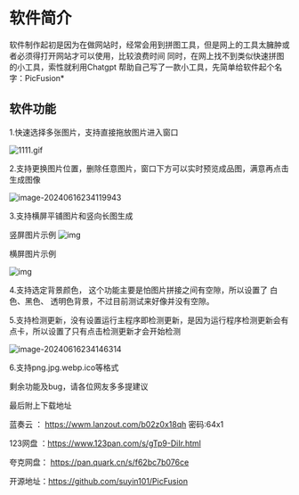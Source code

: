 #  软件简介

软件制作起初是因为在做网站时，经常会用到拼图工具，但是网上的工具太臃肿或者必须得打开网站才可以使用，比较浪费时间
同时，在网上找不到类似快速拼图的小工具，索性就利用Chatgpt 帮助自己写了一款小工具，先简单给软件起个名字：PicFusion*

## 软件功能



1.快速选择多张图片，支持直接拖放图片进入窗口

![1111.gif](https://www.freeimg.cn/i/2024/06/22/66764979d4bfa.gif)

2.支持更换图片位置，删除任意图片，窗口下方可以实时预览成品图，满意再点击生成图像

![image-20240616234119943](https://picosssuyin.oss-cn-beijing.aliyuncs.com/img-typora/image-20240616234119943.png)

3.支持横屏平铺图片和竖向长图生成

竖屏图片示例
![img](https://picosssuyin.oss-cn-beijing.aliyuncs.com/img-typora/22222.png)



横屏图片示例

![img](https://picosssuyin.oss-cn-beijing.aliyuncs.com/img-typora/444.png)



4.支持选定背景颜色， 这个功能主要是怕图片拼接之间有空隙，所以设置了 白色、黑色、 透明色背景，不过目前测试来好像并没有空隙。

5.支持检测更新，没有设置运行主程序即检测更新，是因为运行程序检测更新会有点卡，所以设置了只有点击检测更新才会开始检测

![image-20240616234146314](https://picosssuyin.oss-cn-beijing.aliyuncs.com/img-typora/image-20240616234146314.png)

6.支持png.jpg.webp.ico等格式

剩余功能及bug，请各位网友多多提建议

最后附上下载地址

蓝奏云 ： https://wwm.lanzout.com/b02z0x18qh
密码:64x1



123网盘 ：https://www.123pan.com/s/gTp9-DiIr.html



夸克网盘： https://pan.quark.cn/s/f62bc7b076ce

开源地址：https://github.com/suyin101/PicFusion
